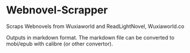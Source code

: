 # Webnovel-Scrapper

Scraps Webnovels from Wuxiaworld and ReadLightNovel, Wuxiaworld.co

Outputs in markdown format. The markdown file can be converted
to mobi/epub with calibre (or other convertor).

